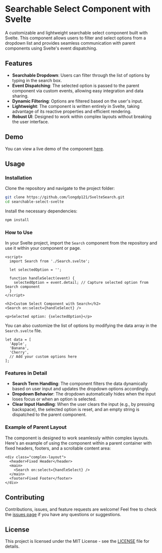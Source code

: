# Searchable Select Component with Svelte

A customizable and lightweight searchable select component built with Svelte. This component allows users to filter and select options from a dropdown list and provides seamless communication with parent components using Svelte's event dispatching.

## Features

- **Searchable Dropdown**: Users can filter through the list of options by typing in the search box.
- **Event Dispatching**: The selected option is passed to the parent component via custom events, allowing easy integration and data sharing.
- **Dynamic Filtering**: Options are filtered based on the user's input.
- **Lightweight**: The component is written entirely in Svelte, taking advantage of its reactive properties and efficient rendering.
- **Robust UI**: Designed to work within complex layouts without breaking the user interface.

## Demo

You can view a live demo of the component [here](https://svelte-search-rose.vercel.app/).

## Usage

### Installation

Clone the repository and navigate to the project folder:

```bash
git clone https://github.com/longdp121/SvelteSearch.git
cd searchable-select-svelte
```

Install the necessary dependencies:

```bash
npm install
```

### How to Use

In your Svelte project, import the `Search` component from the repository and use it within your component or page.

```svelte
<script>
  import Search from './Search.svelte';

  let selectedOption = '';

  function handleSelect(event) {
    selectedOption = event.detail; // Capture selected option from Search component
  }
</script>

<h2>Custom Select Component with Search</h2>
<Search on:select={handleSelect} />

<p>Selected option: {selectedOption}</p>
```

You can also customize the list of options by modifying the data array in the `Search.svelte` file.

```svelte
let data = [
  'Apple',
  'Banana',
  'Cherry',
  // Add your custom options here
];
```

### Features in Detail

- **Search Term Handling**: The component filters the data dynamically based on user input and updates the dropdown options accordingly.
- **Dropdown Behavior**: The dropdown automatically hides when the input loses focus or when an option is selected.
- **Clear Input Handling**: When the user clears the input (e.g., by pressing backspace), the selected option is reset, and an empty string is dispatched to the parent component.

### Example of Parent Layout

The component is designed to work seamlessly within complex layouts. Here's an example of using the component within a parent container with fixed headers, footers, and a scrollable content area:

```svelte
<div class="complex-layout">
  <header>Fixed Header</header>
  <main>
    <Search on:select={handleSelect} />
  </main>
  <footer>Fixed Footer</footer>
</div>
```

## Contributing

Contributions, issues, and feature requests are welcome! Feel free to check the [issues page](https://github.com/longdp121/SvelteSearch/issues) if you have any questions or suggestions.

## License

This project is licensed under the MIT License - see the [LICENSE](LICENSE) file for details.